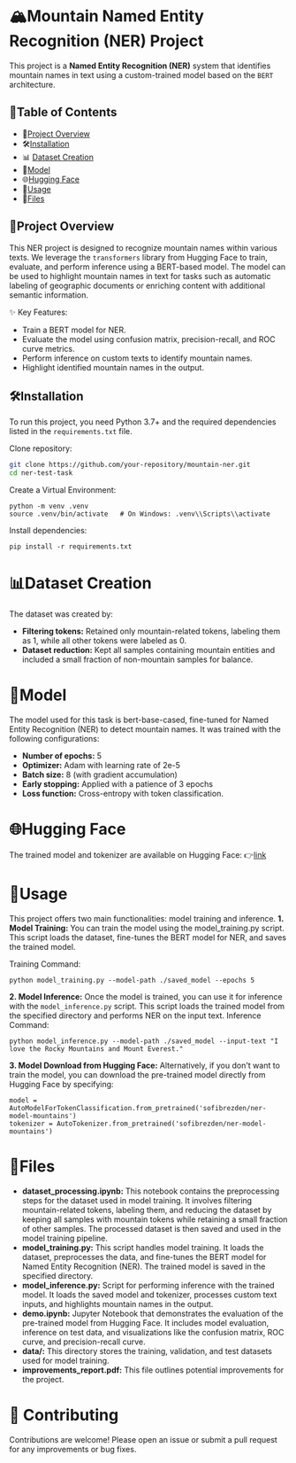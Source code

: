 # 🏔️Mountain Named Entity Recognition (NER) Project

This project is a **Named Entity Recognition (NER)** system that identifies mountain names in text using a custom-trained model based on the `BERT` architecture.

## 📑Table of Contents
- 📖[Project Overview](#project-overview)
- 🛠️[Installation](#installation)
- 📊 [Dataset Creation](#dataset-creation)
- 🤖[Model](#model)
- 🌐[Hugging Face](#hugging-face)
- 🚀[Usage](#usage)
- 📁[Files](#files)

## 📖Project Overview
This NER project is designed to recognize mountain names within various texts. We leverage the `transformers` library from Hugging Face to train, evaluate, and perform inference using a BERT-based model. The model can be used to highlight mountain names in text for tasks such as automatic labeling of geographic documents or enriching content with additional semantic information.

✨ Key Features:
- Train a BERT model for NER.
- Evaluate the model using confusion matrix, precision-recall, and ROC curve metrics.
- Perform inference on custom texts to identify mountain names.
- Highlight identified mountain names in the output.


## 🛠️Installation
To run this project, you need Python 3.7+ and the required dependencies listed in the `requirements.txt` file.

Clone repository:
```bash
git clone https://github.com/your-repository/mountain-ner.git
cd ner-test-task
```

Create a Virtual Environment:
```
python -m venv .venv
source .venv/bin/activate   # On Windows: .venv\\Scripts\\activate
```
Install dependencies:
```
pip install -r requirements.txt
```

# 📊Dataset Creation
The dataset was created by:

- **Filtering tokens:** Retained only mountain-related tokens, labeling them as 1, while all other tokens were labeled as 0.
- **Dataset reduction:** Kept all samples containing mountain entities and included a small fraction of non-mountain samples for balance.

# 🤖Model
The model used for this task is bert-base-cased, fine-tuned for Named Entity Recognition (NER) to detect mountain names. It was trained with the following configurations:

- **Number of epochs:** 5
- **Optimizer:** Adam with learning rate of 2e-5
- **Batch size:** 8 (with gradient accumulation)
- **Early stopping:** Applied with a patience of 3 epochs
- **Loss function:** Cross-entropy with token classification.

# 🌐Hugging Face
The trained model and tokenizer are available on Hugging Face:
👉[link](https://huggingface.co/sofibrezden/ner-model-mountains/tree/main)

# 🚀Usage
This project offers two main functionalities: model training and inference.
**1. Model Training:**
You can train the model using the model_training.py script. This script loads the dataset, fine-tunes the BERT model for NER, and saves the trained model.

Training Command:
```
python model_training.py --model-path ./saved_model --epochs 5
```
**2. Model Inference:**
Once the model is trained, you can use it for inference with the `model_inference.py` script. This script loads the trained model from the specified directory and performs NER on the input text.
Inference Command:
```
python model_inference.py --model-path ./saved_model --input-text "I love the Rocky Mountains and Mount Everest."
```
**3. Model Download from Hugging Face:**
Alternatively, if you don't want to train the model, you can download the pre-trained model directly from Hugging Face by specifying:
```
model = AutoModelForTokenClassification.from_pretrained('sofibrezden/ner-model-mountains')
tokenizer = AutoTokenizer.from_pretrained('sofibrezden/ner-model-mountains')
```
# 📁Files
- **dataset_processing.ipynb:** This notebook contains the preprocessing steps for the dataset used in model training. It involves filtering mountain-related tokens, labeling them, and reducing the dataset by keeping all samples with mountain tokens while retaining a small fraction of other samples. The processed dataset is then saved and used in the model training pipeline.
- **model_training.py:** This script handles model training. It loads the dataset, preprocesses the data, and fine-tunes the BERT model for Named Entity Recognition (NER). The trained model is saved in the specified directory.
- **model_inference.py:** Script for performing inference with the trained model. It loads the saved model and tokenizer, processes custom text inputs, and highlights mountain names in the output.
- **demo.ipynb:** Jupyter Notebook that demonstrates the evaluation of the pre-trained model from Hugging Face. It includes model evaluation, inference on test data, and visualizations like the confusion matrix, ROC curve, and precision-recall curve.
- **data/:** This directory stores the training, validation, and test datasets used for model training.
- **improvements_report.pdf:** This file outlines potential improvements for the project.

# 🤝 Contributing
Contributions are welcome! Please open an issue or submit a pull request for any improvements or bug fixes.